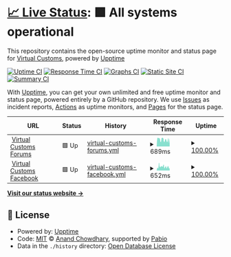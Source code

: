 # [📈 Live Status](https://Virtual-Customs-Development.github.io/upptime): <!--live status--> **🟩 All systems operational**

This repository contains the open-source uptime monitor and status page for [Virtual Customs](https://virtualcustoms.net), powered by [Upptime](https://upptime.js.org)

[![Uptime CI](https://github.com/Virtual-Customs-Development/upptime/workflows/Uptime%20CI/badge.svg)](https://github.com/Virtual-Customs-Development/upptime/actions?query=workflow%3A%22Uptime+CI%22)
[![Response Time CI](https://github.com/Virtual-Customs-Development/upptime/workflows/Response%20Time%20CI/badge.svg)](https://github.com/Virtual-Customs-Development/upptime/actions?query=workflow%3A%22Response+Time+CI%22)
[![Graphs CI](https://github.com/Virtual-Customs-Development/upptime/workflows/Graphs%20CI/badge.svg)](https://github.com/Virtual-Customs-Development/upptime/actions?query=workflow%3A%22Graphs+CI%22)
[![Static Site CI](https://github.com/Virtual-Customs-Development/upptime/workflows/Static%20Site%20CI/badge.svg)](https://github.com/Virtual-Customs-Development/upptime/actions?query=workflow%3A%22Static+Site+CI%22)
[![Summary CI](https://github.com/Virtual-Customs-Development/upptime/workflows/Summary%20CI/badge.svg)](https://github.com/Virtual-Customs-Development/upptime/actions?query=workflow%3A%22Summary+CI%22)

With [Upptime](https://upptime.js.org), you can get your own unlimited and free uptime monitor and status page, powered entirely by a GitHub repository. We use [Issues](https://github.com/Virtual-Customs-Development/upptime/issues) as incident reports, [Actions](https://github.com/Virtual-Customs-Development/upptime/actions) as uptime monitors, and [Pages](https://Virtual-Customs-Development.github.io/upptime) for the status page.

<!--start: status pages-->
<!-- This summary is generated by Upptime (https://github.com/upptime/upptime) -->
<!-- Do not edit this manually, your changes will be overwritten -->
<!-- prettier-ignore -->
| URL | Status | History | Response Time | Uptime |
| --- | ------ | ------- | ------------- | ------ |
| <img alt="" src="https://icons.duckduckgo.com/ip3/virtualcustoms.net.ico" height="13"> [Virtual Customs Forums](https://virtualcustoms.net/) | 🟩 Up | [virtual-customs-forums.yml](https://github.com/Virtual-Customs-Development/upptime/commits/HEAD/history/virtual-customs-forums.yml) | <details><summary><img alt="Response time graph" src="./graphs/virtual-customs-forums/response-time-week.png" height="20"> 689ms</summary><br><a href="https://Virtual-Customs-Development.github.io/upptime/history/virtual-customs-forums"><img alt="Response time 689" src="https://img.shields.io/endpoint?url=https%3A%2F%2Fraw.githubusercontent.com%2FVirtual-Customs-Development%2Fupptime%2FHEAD%2Fapi%2Fvirtual-customs-forums%2Fresponse-time.json"></a><br><a href="https://Virtual-Customs-Development.github.io/upptime/history/virtual-customs-forums"><img alt="24-hour response time 667" src="https://img.shields.io/endpoint?url=https%3A%2F%2Fraw.githubusercontent.com%2FVirtual-Customs-Development%2Fupptime%2FHEAD%2Fapi%2Fvirtual-customs-forums%2Fresponse-time-day.json"></a><br><a href="https://Virtual-Customs-Development.github.io/upptime/history/virtual-customs-forums"><img alt="7-day response time 689" src="https://img.shields.io/endpoint?url=https%3A%2F%2Fraw.githubusercontent.com%2FVirtual-Customs-Development%2Fupptime%2FHEAD%2Fapi%2Fvirtual-customs-forums%2Fresponse-time-week.json"></a><br><a href="https://Virtual-Customs-Development.github.io/upptime/history/virtual-customs-forums"><img alt="30-day response time 689" src="https://img.shields.io/endpoint?url=https%3A%2F%2Fraw.githubusercontent.com%2FVirtual-Customs-Development%2Fupptime%2FHEAD%2Fapi%2Fvirtual-customs-forums%2Fresponse-time-month.json"></a><br><a href="https://Virtual-Customs-Development.github.io/upptime/history/virtual-customs-forums"><img alt="1-year response time 689" src="https://img.shields.io/endpoint?url=https%3A%2F%2Fraw.githubusercontent.com%2FVirtual-Customs-Development%2Fupptime%2FHEAD%2Fapi%2Fvirtual-customs-forums%2Fresponse-time-year.json"></a></details> | <details><summary><a href="https://Virtual-Customs-Development.github.io/upptime/history/virtual-customs-forums">100.00%</a></summary><a href="https://Virtual-Customs-Development.github.io/upptime/history/virtual-customs-forums"><img alt="All-time uptime 100.00%" src="https://img.shields.io/endpoint?url=https%3A%2F%2Fraw.githubusercontent.com%2FVirtual-Customs-Development%2Fupptime%2FHEAD%2Fapi%2Fvirtual-customs-forums%2Fuptime.json"></a><br><a href="https://Virtual-Customs-Development.github.io/upptime/history/virtual-customs-forums"><img alt="24-hour uptime 100.00%" src="https://img.shields.io/endpoint?url=https%3A%2F%2Fraw.githubusercontent.com%2FVirtual-Customs-Development%2Fupptime%2FHEAD%2Fapi%2Fvirtual-customs-forums%2Fuptime-day.json"></a><br><a href="https://Virtual-Customs-Development.github.io/upptime/history/virtual-customs-forums"><img alt="7-day uptime 100.00%" src="https://img.shields.io/endpoint?url=https%3A%2F%2Fraw.githubusercontent.com%2FVirtual-Customs-Development%2Fupptime%2FHEAD%2Fapi%2Fvirtual-customs-forums%2Fuptime-week.json"></a><br><a href="https://Virtual-Customs-Development.github.io/upptime/history/virtual-customs-forums"><img alt="30-day uptime 100.00%" src="https://img.shields.io/endpoint?url=https%3A%2F%2Fraw.githubusercontent.com%2FVirtual-Customs-Development%2Fupptime%2FHEAD%2Fapi%2Fvirtual-customs-forums%2Fuptime-month.json"></a><br><a href="https://Virtual-Customs-Development.github.io/upptime/history/virtual-customs-forums"><img alt="1-year uptime 100.00%" src="https://img.shields.io/endpoint?url=https%3A%2F%2Fraw.githubusercontent.com%2FVirtual-Customs-Development%2Fupptime%2FHEAD%2Fapi%2Fvirtual-customs-forums%2Fuptime-year.json"></a></details>
| <img alt="" src="https://icons.duckduckgo.com/ip3/www.facebook.com.ico" height="13"> [Virtual Customs Facebook](https://www.facebook.com/profile.php?id=100066888865859) | 🟩 Up | [virtual-customs-facebook.yml](https://github.com/Virtual-Customs-Development/upptime/commits/HEAD/history/virtual-customs-facebook.yml) | <details><summary><img alt="Response time graph" src="./graphs/virtual-customs-facebook/response-time-week.png" height="20"> 652ms</summary><br><a href="https://Virtual-Customs-Development.github.io/upptime/history/virtual-customs-facebook"><img alt="Response time 652" src="https://img.shields.io/endpoint?url=https%3A%2F%2Fraw.githubusercontent.com%2FVirtual-Customs-Development%2Fupptime%2FHEAD%2Fapi%2Fvirtual-customs-facebook%2Fresponse-time.json"></a><br><a href="https://Virtual-Customs-Development.github.io/upptime/history/virtual-customs-facebook"><img alt="24-hour response time 371" src="https://img.shields.io/endpoint?url=https%3A%2F%2Fraw.githubusercontent.com%2FVirtual-Customs-Development%2Fupptime%2FHEAD%2Fapi%2Fvirtual-customs-facebook%2Fresponse-time-day.json"></a><br><a href="https://Virtual-Customs-Development.github.io/upptime/history/virtual-customs-facebook"><img alt="7-day response time 652" src="https://img.shields.io/endpoint?url=https%3A%2F%2Fraw.githubusercontent.com%2FVirtual-Customs-Development%2Fupptime%2FHEAD%2Fapi%2Fvirtual-customs-facebook%2Fresponse-time-week.json"></a><br><a href="https://Virtual-Customs-Development.github.io/upptime/history/virtual-customs-facebook"><img alt="30-day response time 652" src="https://img.shields.io/endpoint?url=https%3A%2F%2Fraw.githubusercontent.com%2FVirtual-Customs-Development%2Fupptime%2FHEAD%2Fapi%2Fvirtual-customs-facebook%2Fresponse-time-month.json"></a><br><a href="https://Virtual-Customs-Development.github.io/upptime/history/virtual-customs-facebook"><img alt="1-year response time 652" src="https://img.shields.io/endpoint?url=https%3A%2F%2Fraw.githubusercontent.com%2FVirtual-Customs-Development%2Fupptime%2FHEAD%2Fapi%2Fvirtual-customs-facebook%2Fresponse-time-year.json"></a></details> | <details><summary><a href="https://Virtual-Customs-Development.github.io/upptime/history/virtual-customs-facebook">100.00%</a></summary><a href="https://Virtual-Customs-Development.github.io/upptime/history/virtual-customs-facebook"><img alt="All-time uptime 100.00%" src="https://img.shields.io/endpoint?url=https%3A%2F%2Fraw.githubusercontent.com%2FVirtual-Customs-Development%2Fupptime%2FHEAD%2Fapi%2Fvirtual-customs-facebook%2Fuptime.json"></a><br><a href="https://Virtual-Customs-Development.github.io/upptime/history/virtual-customs-facebook"><img alt="24-hour uptime 100.00%" src="https://img.shields.io/endpoint?url=https%3A%2F%2Fraw.githubusercontent.com%2FVirtual-Customs-Development%2Fupptime%2FHEAD%2Fapi%2Fvirtual-customs-facebook%2Fuptime-day.json"></a><br><a href="https://Virtual-Customs-Development.github.io/upptime/history/virtual-customs-facebook"><img alt="7-day uptime 100.00%" src="https://img.shields.io/endpoint?url=https%3A%2F%2Fraw.githubusercontent.com%2FVirtual-Customs-Development%2Fupptime%2FHEAD%2Fapi%2Fvirtual-customs-facebook%2Fuptime-week.json"></a><br><a href="https://Virtual-Customs-Development.github.io/upptime/history/virtual-customs-facebook"><img alt="30-day uptime 100.00%" src="https://img.shields.io/endpoint?url=https%3A%2F%2Fraw.githubusercontent.com%2FVirtual-Customs-Development%2Fupptime%2FHEAD%2Fapi%2Fvirtual-customs-facebook%2Fuptime-month.json"></a><br><a href="https://Virtual-Customs-Development.github.io/upptime/history/virtual-customs-facebook"><img alt="1-year uptime 100.00%" src="https://img.shields.io/endpoint?url=https%3A%2F%2Fraw.githubusercontent.com%2FVirtual-Customs-Development%2Fupptime%2FHEAD%2Fapi%2Fvirtual-customs-facebook%2Fuptime-year.json"></a></details>

<!--end: status pages-->

[**Visit our status website →**](https://Virtual-Customs-Development.github.io/upptime)

## 📄 License

- Powered by: [Upptime](https://github.com/upptime/upptime)
- Code: [MIT](./LICENSE) © [Anand Chowdhary](https://anandchowdhary.com), supported by [Pabio](https://pabio.com)
- Data in the `./history` directory: [Open Database License](https://opendatacommons.org/licenses/odbl/1-0/)
